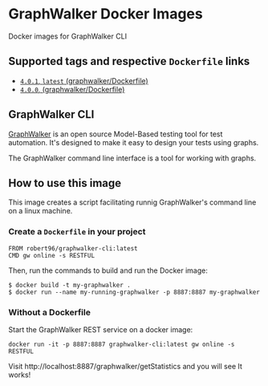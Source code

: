 # GraphWalker Docker Images

Docker images for GraphWalker CLI

## Supported tags and respective `Dockerfile` links

* [`4.0.1`, `latest` (graphwalker/Dockerfile)](https://gitlab.com/altom/altwalker/docker-images/blob/master/graphwalker/Dockerfile)
* [`4.0.0`, (graphwalker/Dockerfile)](https://gitlab.com/altom/altwalker/docker-images/blob/master/graphwalker/Dockerfile)

## GraphWalker CLI

[GraphWalker](http://graphwalker.github.io/) is an open source Model-Based testing tool for test automation. It's designed to make it easy to design your tests using graphs.

The GraphWalker command line interface is a tool for working with graphs.

## How to use this image

This image creates a script facilitating runnig GraphWalker's command line on a linux machine.

### Create a `Dockerfile` in your project

```
FROM robert96/graphwalker-cli:latest
CMD gw online -s RESTFUL
```

Then, run the commands to build and run the Docker image:

```
$ docker build -t my-graphwalker .
$ docker run --name my-running-graphwalker -p 8887:8887 my-graphwalker
```

### Without a Dockerfile

Start the GraphWalker REST service on a docker image:

```
docker run -it -p 8887:8887 graphwalker-cli:latest gw online -s RESTFUL
```

Visit http://localhost:8887/graphwalker/getStatistics and you will see It works!
